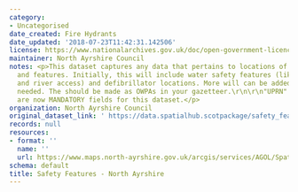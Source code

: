 ```yaml
---
category:
- Uncategorised
date_created: Fire Hydrants
date_updated: '2018-07-23T11:42:31.142506'
license: https://www.nationalarchives.gov.uk/doc/open-government-licence/version/3/
maintainer: North Ayrshire Council
notes: <p>This dataset captures any data that pertains to locations of safety equipment
  and features. Initially, this will include water safety features (like life buoys
  and river access) and defibrillator locations. More will can be added as and when
  needed. The should be made as OWPAs in your gazetteer.\r\n\r\n"UPRN" and "address"
  are now MANDATORY fields for this dataset.</p>
organization: North Ayrshire Council
original_dataset_link: ' https://data.spatialhub.scotpackage/safety_features-na'
records: null
resources:
- format: ''
  name: ''
  url: https://www.maps.north-ayrshire.gov.uk/arcgis/services/AGOL/Spatial_Hub/MapServer/WFSServer?request=GetCapabilities&service=WFS?
schema: default
title: Safety Features - North Ayrshire
---
```

